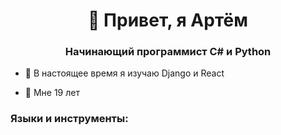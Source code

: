 <h1 align="center">👋 Привет, я Артём</h1>
<h3 align="center">Начинающий программист C# и Python</h3>

- 🔭 В настоящее время я изучаю Django и React

- 🌵 Мне 19 лет

<h3 align="left">Языки и инструменты:</h3>
